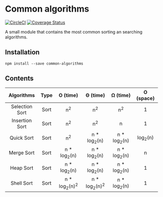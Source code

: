 # Common algorithms
[![CircleCI](https://circleci.com/gh/Vidovitsch/common-algorithms/tree/master.svg?style=shield)](https://circleci.com/gh/Vidovitsch/common-algorithms/tree/master)
[![Coverage Status](https://coveralls.io/repos/github/Vidovitsch/common-algorithms-js/badge.svg?branch=master)](https://coveralls.io/github/Vidovitsch/common-algorithms-js?branch=master)

A small module that contains the most common sorting an searching algorithms.

## Installation
```
npm install --save common-algorithms
```

## Contents

| Algorithms        | Type           | O (time)  | Θ (time) | Ω (time) | O (space)
|:-------------:|:-------------:|:-----:|:-----:|:-----:|:-----:|
|Selection Sort|Sort|n<sup>2</sup>|n<sup>2</sup>|n<sup>2</sup>|1|
|Insertion Sort|Sort|n<sup>2</sup>|n<sup>2</sup>|n|1|
|Quick Sort|Sort|n<sup>2</sup>|n * log<sub>2</sub>(n)|n * log<sub>2</sub>(n)|log<sub>2</sub>(n)|
|Merge Sort|Sort|n * log<sub>2</sub>(n)|n * log<sub>2</sub>(n)|n * log<sub>2</sub>(n)|n|
|Heap Sort|Sort|n * log<sub>2</sub>(n)|n * log<sub>2</sub>(n)|n * log<sub>2</sub>(n)|1|
|Shell Sort|Sort|n * log<sub>2</sub>(n)<sup>2</sup>|n * log<sub>2</sub>(n)<sup>2</sup>|n * log<sub>2</sub>(n)|1|

